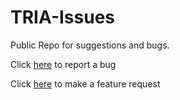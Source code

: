 # TRIA-Issues
Public Repo for suggestions and bugs.

Click [here](https://github.com/Tria-Studio/TRIA-Issues/issues/new?assignees=&labels=bug&template=bug_report.md&title=%5BBUG%5DTitle+Here) to report a bug

Click [here](https://github.com/Tria-Studio/TRIA-Issues/issues/new?assignees=&labels=suggestion&template=feature_request.md&title=%5BSUGGESTION%5DTitle+here) to make a feature request
